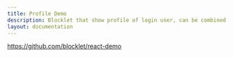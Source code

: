 ```yaml
---
title: Profile Demo
description: Blocklet that show profile of login user, can be combined by other blocklets.
layout: documentation
---
```


<SampleInfo sampleName="profile-demo" />

https://github.com/blocklet/react-demo
